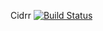 Cidrr [![Build Status](https://travis-ci.org/stuarthicks/cidrr.svg)](https://travis-ci.org/stuarthicks/cidrr)
